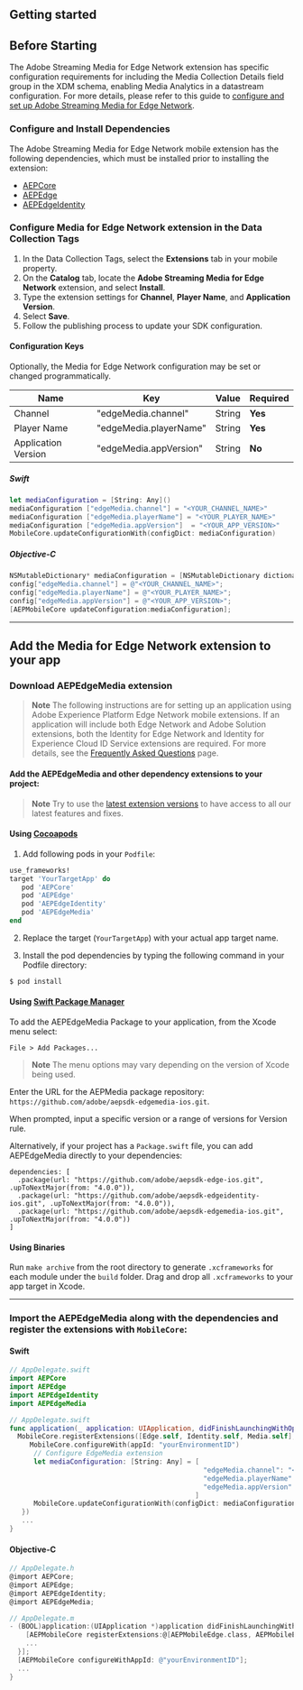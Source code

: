 ## Getting started

## Before Starting

The Adobe Streaming Media for Edge Network extension has specific configuration requirements for including the Media Collection Details field group in the XDM schema, enabling Media Analytics in a datastream configuration. For more details, please refer to this guide to [configure and set up Adobe Streaming Media for  Edge Network](https://developer.adobe.com/client-sdks/documentation/media-for-edge-network/#configure-and-setup-adobe-streaming-media-for-edge-network).

### Configure and Install Dependencies

The Adobe Streaming Media for Edge Network mobile extension has the following dependencies, which must be installed prior to installing the extension:
- [AEPCore](https://github.com/adobe/aepsdk-core-ios)
- [AEPEdge](https://github.com/adobe/aepsdk-edge-ios)
- [AEPEdgeIdentity](https://github.com/adobe/aepsdk-edgeidentity-ios)

### Configure Media for Edge Network extension in the Data Collection Tags

1. In the Data Collection Tags, select the **Extensions** tab in your mobile property.
2. On the **Catalog** tab, locate the **Adobe Streaming Media for Edge Network** extension, and select **Install**.
3. Type the extension settings for **Channel**, **Player Name**, and **Application Version**.
4. Select **Save**.
5. Follow the publishing process to update your SDK configuration.

#### Configuration Keys
Optionally, the Media for Edge Network configuration may be set or changed programmatically.

| Name | Key | Value | Required |
| --- | --- | --- | --- |
| Channel | "edgeMedia.channel" | String | **Yes** |
| Player Name | "edgeMedia.playerName" | String | **Yes** |
| Application Version | "edgeMedia.appVersion" | String | **No** |

##### Swift 
```swift
let mediaConfiguration = [String: Any]()
mediaConfiguration ["edgeMedia.channel"] = "<YOUR_CHANNEL_NAME>"
mediaConfiguration ["edgeMedia.playerName"] = "<YOUR_PLAYER_NAME>"
mediaConfiguration ["edgeMedia.appVersion"]  = "<YOUR_APP_VERSION>"
MobileCore.updateConfigurationWith(configDict: mediaConfiguration)
 ```

##### Objective-C
```objectivec
NSMutableDictionary* mediaConfiguration = [NSMutableDictionary dictionary];
config["edgeMedia.channel"] = @"<YOUR_CHANNEL_NAME>";
config["edgeMedia.playerName"] = @"<YOUR_PLAYER_NAME>";
config["edgeMedia.appVersion"] = @"<YOUR_APP_VERSION>";
[AEPMobileCore updateConfiguration:mediaConfiguration];
```
----

## Add the Media for Edge Network extension to your app

### Download AEPEdgeMedia extension

> **Note**
> The following instructions are for setting up an application using Adobe Experience Platform Edge Network mobile extensions. If an application will include both Edge Network and Adobe Solution extensions, both the Identity for Edge Network and Identity for Experience Cloud ID Service extensions are required. For more details, see the [Frequently Asked Questions](https://developer.adobe.com/client-sdks/documentation/identity-for-edge-network/faq/) page.

#### Add the AEPEdgeMedia and other dependency extensions to your project: 
> **Note** 
> Try to use the [latest extension versions](https://developer.adobe.com/client-sdks/documentation/current-sdk-versions/#ios--swift) to have access to all our latest features and fixes. 

#### Using [Cocoapods]("https://cocoapods.org/")

1. Add following pods in your `Podfile`:

  ```ruby
  use_frameworks!
  target 'YourTargetApp' do
     pod 'AEPCore'
     pod 'AEPEdge'
     pod 'AEPEdgeIdentity'
     pod 'AEPEdgeMedia'
  end
  ```

2. Replace the target (`YourTargetApp`) with your actual app target name.

3. Install the pod dependencies by typing the following command in your Podfile directory:
  ```bash
  $ pod install
  ```

#### Using [Swift Package Manager](https://github.com/apple/swift-package-manager)

To add the AEPEdgeMedia Package to your application, from the Xcode menu select:

`File > Add Packages...`

> **Note** 
>  The menu options may vary depending on the version of Xcode being used.

Enter the URL for the AEPMedia package repository: `https://github.com/adobe/aepsdk-edgemedia-ios.git`.

When prompted, input a specific version or a range of versions for Version rule.

Alternatively, if your project has a `Package.swift` file, you can add AEPEdgeMedia directly to your dependencies:

```
dependencies: [
  .package(url: "https://github.com/adobe/aepsdk-edge-ios.git", .upToNextMajor(from: "4.0.0")),
  .package(url: "https://github.com/adobe/aepsdk-edgeidentity-ios.git", .upToNextMajor(from: "4.0.0")),
  .package(url: "https://github.com/adobe/aepsdk-edgemedia-ios.git", .upToNextMajor(from: "4.0.0"))
]
```

#### Using Binaries

Run `make archive` from the root directory to generate `.xcframeworks` for each module under the `build` folder. Drag and drop all `.xcframeworks` to your app target in Xcode.

----

### Import the AEPEdgeMedia along with the dependencies and register the extensions with `MobileCore`:

#### Swift
  ```swift
  // AppDelegate.swift
  import AEPCore
  import AEPEdge
  import AEPEdgeIdentity
  import AEPEdgeMedia
  ```

  ```swift
  // AppDelegate.swift
  func application(_ application: UIApplication, didFinishLaunchingWithOptions launchOptions: [UIApplication.LaunchOptionsKey: Any]?) -> Bool {
    MobileCore.registerExtensions([Edge.self, Identity.self, Media.self], {
       MobileCore.configureWith(appId: "yourEnvironmentID")
        // Configure EdgeMedia extension
        let mediaConfiguration: [String: Any] = [
                                                  "edgeMedia.channel": "<YOUR_CHANNEL_NAME>", 
                                                  "edgeMedia.playerName": "<YOUR_PLAYER_NAME>", 
                                                  "edgeMedia.appVersion": "<YOUR_APP_VERSION>"
                                                ]
        MobileCore.updateConfigurationWith(configDict: mediaConfiguration)
     })
     ...
  }
  ```

#### Objective-C
  ```objectivec
  // AppDelegate.h
  @import AEPCore;
  @import AEPEdge;
  @import AEPEdgeIdentity;
  @import AEPEdgeMedia;
  ```

  ```objectivec
  // AppDelegate.m
  - (BOOL)application:(UIApplication *)application didFinishLaunchingWithOptions:(NSDictionary *)launchOptions {
      [AEPMobileCore registerExtensions:@[AEPMobileEdge.class, AEPMobileEdgeIdentity.class, AEPMobileEdgeMedia.class] completion:^{
      ...
    }];
    [AEPMobileCore configureWithAppId: @"yourEnvironmentID"];
    ...
  }
  ```
